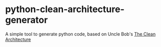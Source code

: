 # python-clean-architecture-generator
A simple tool to generate python code, based on Uncle Bob's [The Clean Architecture](https://blog.8thlight.com/uncle-bob/2012/08/13/the-clean-architecture.html)

